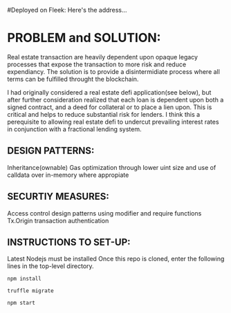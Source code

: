 #Deployed on Fleek: Here's the address...

# PROBLEM and SOLUTION:

Real estate transaction are heavily dependent upon opaque legacy processes that expose the transaction to more risk and reduce expendiancy.
The solution is to provide a disintermidiate process where all terms can be fulfilled throught the blockchain.

I had originally considered a real estate defi application(see below), but after further consideration realized that each loan is dependent upon 
both a signed contract, and a deed for collateral or to place a lien upon. This is critical and helps to reduce substantial risk for lenders. I think this a perequisite to allowing real estate defi to undercut prevailing interest rates in conjunction with a fractional lending system.


## DESIGN PATTERNS:

Inheritance(ownable)
Gas optimization through lower uint size and use of calldata over in-memory where appropiate

## SECURTIY MEASURES:
Access control design patterns using modifier and require functions
Tx.Origin transaction authentication

## INSTRUCTIONS TO SET-UP:

Latest Nodejs must be installed
Once this repo is cloned, enter the following lines in the top-level directory.

``` 
npm install

truffle migrate

npm start

```
